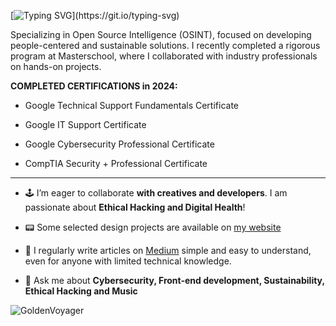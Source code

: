 [![Typing SVG](https://readme-typing-svg.herokuapp.com?font=Press+Start+2P&color=39FF14&multiline=true&width=800&height=60&lines=Hi%2C+my+name+is+Paul.;I+Design+and+Code+!)](https://git.io/typing-svg)

Specializing in Open Source Intelligence (OSINT), focused on developing people-centered and sustainable solutions. I recently completed a rigorous program at Masterschool, where I collaborated with industry professionals on hands-on projects.

**COMPLETED CERTIFICATIONS in 2024:**

- Google Technical Support Fundamentals Certificate 

- Google IT Support Certificate

- Google Cybersecurity Professional Certificate

- CompTIA Security + Professional Certificate

_________________________________________________________________________________________________________________________________

- 🕹 I’m eager to collaborate **with creatives and developers**. I am passionate about **Ethical Hacking and Digital Health**!

- 📟 Some selected design projects are available on [my website](https://paulinhx.github.io/)

- 📝 I regularly write articles on [Medium](https://medium.com/@Paulinhx) simple and easy to understand, even for anyone with limited technical knowledge.

- 💬 Ask me about **Cybersecurity, Front-end development, Sustainability, Ethical Hacking and Music**

![GoldenVoyager](https://github.com/user-attachments/assets/97eae741-f14f-44bb-b1c0-33d9147434c5)









